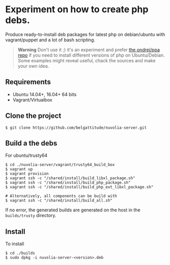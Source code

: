 # Experiment on how to create php debs.

Produce ready-to-install deb packages for latest php on debian/ubuntu with vagrant/puppet and a lot of bash scripting.

> **Warning** Don't use it ;) it's an experiment and prefer [the ondrej/ppa repo](https://launchpad.net/~ondrej/+archive/ubuntu/php)
> if you need to install different versions of php on Ubuntu/Debian. Some examples might reveal useful, chack the sources and make your own idea. 


## Requirements

- Ubuntu 14.04+, 16.04+ 64 bits
- Vagrant/Virtualbox

## Clone the project

```shell
$ git clone https://github.com/belgattitude/nuvolia-server.git
```

## Build a the debs

For ubuntu/trusty64

```shell
$ cd ./nuvolia-server/vagrant/trusty64_build_box
$ vagrant up
$ vagrant provision 
$ vagrant ssh -c "/shared/install/build_libxl_package.sh"
$ vagrant ssh -c "/shared/install/build_php_package.sh"
$ vagrant ssh -c "/shared/install/build_php_ext_libxl_package.sh"

# Alternatively, all components can be build with
$ vagrant ssh -c "/shared/install/build_all.sh"
```

If no error, the generated builds are generated on the host in the `builds/trusty` directory.

## Install

To install

```shell
$ cd ./builds
$ sudo dpkg -i nuvolia-server-<version>.deb
```

